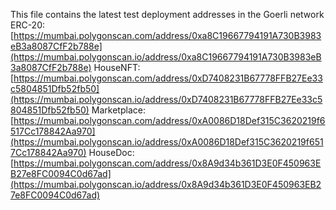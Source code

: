 This file contains the latest test deployment addresses in the Goerli network<br/>ERC-20: [https://mumbai.polygonscan.com/address/0xa8C19667794191A730B3983eB3a8087CfF2b788e](https://mumbai.polygonscan.io/address/0xa8C19667794191A730B3983eB3a8087CfF2b788e)
HouseNFT: [https://mumbai.polygonscan.com/address/0xD7408231B67778FFB27Ee33c5804851Dfb52fb50](https://mumbai.polygonscan.io/address/0xD7408231B67778FFB27Ee33c5804851Dfb52fb50)
Marketplace: [https://mumbai.polygonscan.com/address/0xA0086D18Def315C3620219f6517Cc178842Aa970](https://mumbai.polygonscan.io/address/0xA0086D18Def315C3620219f6517Cc178842Aa970)
HouseDoc: [https://mumbai.polygonscan.com/address/0x8A9d34b361D3E0F450963EB27e8FC0094C0d67ad](https://mumbai.polygonscan.io/address/0x8A9d34b361D3E0F450963EB27e8FC0094C0d67ad)
